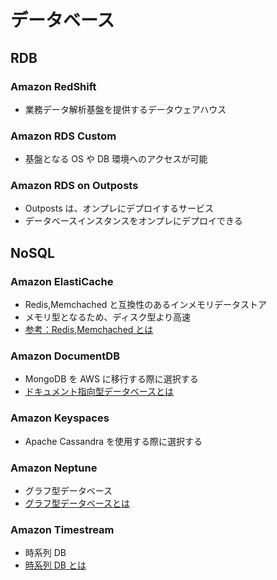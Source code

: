 # データベース

## RDB

### Amazon RedShift

-   業務データ解析基盤を提供するデータウェアハウス

### Amazon RDS Custom

-   基盤となる OS や DB 環境へのアクセスが可能

### Amazon RDS on Outposts

-   Outposts は、オンプレにデプロイするサービス
-   データベースインスタンスをオンプレにデプロイできる

## NoSQL

### Amazon ElastiCache

-   Redis,Memchached と互換性のあるインメモリデータストア
-   メモリ型となるため、ディスク型より高速
-   [参考：Redis,Memchached とは](https://zenn.dev/marshmallon/articles/27e279e41a98d6)

### Amazon DocumentDB

-   MongoDB を AWS に移行する際に選択する
-   [ドキュメント指向型データベースとは](https://aws.amazon.com/jp/nosql/document/)

### Amazon Keyspaces

-   Apache Cassandra を使用する際に選択する

### Amazon Neptune

-   グラフ型データベース
-   [グラフ型データベースとは](https://aws.amazon.com/jp/nosql/graph/)

### Amazon Timestream

-   時系列 DB
-   [時系列 DB とは](https://www.dx-digital-business-sherpa.jp/blog/what-is-a-time-series-database)
